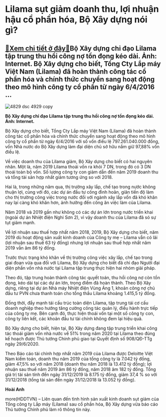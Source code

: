 Lilama sụt giảm doanh thu, lợi nhuận hậu cổ phần hóa, Bộ Xây dựng nói gì?
=========================================================================

[:gift:Xem chi tiết ở đây:gift:](https://hddtvn.com/lilama-sut-giam-doanh-thu-loi-nhuan-hau-co-phan-hoa-bo-xay-dung-noi-gi/)Bộ Xây dựng chỉ đạo Lilama tập trung thu hồi công nợ tồn đọng kéo dài. Ảnh: Internet. Bộ Xây dựng cho biết, Tổng Cty Lắp máy Việt Nam (Lilama) đã hoàn thành công tác cổ phần hóa và chính thức chuyển sang hoạt động theo mô hình công ty cổ phần từ ngày 6/4/2016 …
---------------------------------------------------------------------------------------------------------------------------------------------------------------------------------------------------------------------------------------------------------------------









![4829 dsc 4929 copy](https://haiquanonline.com.vn/stores/news_dataimages/hienntt/082020/27/15/4829_dsc_4929_copy.jpg?rt=20200827201037 "Lilama sụt giảm doanh thu, lợi nhuận hậu cổ phần hóa, Bộ Xây dựng nói gì?")


**Bộ Xây dựng chỉ đạo Lilama tập trung thu hồi công nợ tồn đọng kéo dài. Ảnh: Internet.**







Bộ Xây dựng cho biết, Tổng Cty Lắp máy Việt Nam (Lilama) đã hoàn thành công tác cổ phần hóa và chính thức chuyển sang hoạt động theo mô hình công ty cổ phần từ ngày 6/4/2016 với số vốn điều lệ 797.261.040.000 đồng, vốn Nhà nước do Bộ Xây dựng làm đại diện chủ sở hữu nắm giữ 97,88% vốn điều lệ.


Về việc doanh thu của Lilama giảm, Bộ Xây dựng cho biết có hai nguyên nhân. Một là, năm 2019 Lilama thoái vốn ra khỏi 7 DN, trong đó có 3 DN thoái toàn bộ vốn. Số lượng công ty con giảm dẫn đến năm 2019 doanh thu và tổng tài sản hợp nhất giảm tương ứng so với 2018.


Hai là, trong những năm qua, thị trường xây lắp, chế tạo trong nước không thuận lợi, cùng với đó, các dự án đầu tư công đình hoãn, giãn tiến độ làm cho thị trường công việc trong nước đối với ngành xây lắp vốn đã khó khăn nay lại càng khó khăn hơn, ảnh hưởng đến công ăn việc làm của Lilama.


Năm 2018 và 2019 gần như không có các dự án lớn trong nước triển khai (ngoài dự án Nhiệt điện Nghi Sơn 2), vì vậy doanh thu của Lilama đã só sự tụt giảm mạnh.


Về lợi nhuận sau thuế hợp nhất năm 2018, 2019, Bộ Xây dựng cho biết, năm 2019 dù hoạt động sản xuất kinh doanh của Công ty mẹ – Lilama vẫn có lãi (lợi nhuận sau thuế 63 tỷ đồng) nhưng lợi nhuận sau thuế hợp nhất năm 2019 vẫn âm 86 tỷ đồng.


Trước thực trạng khó khăn về thị trường công việc xây lắp, chế tạo trong giai đoạn vừa qua đối với Lilama, Bộ Xây dựng cho biết đã chỉ đạo Người đại diện phần vốn nhà nước tại Lilama tập trung thực hiện hai nhóm giải pháp.


Theo đó, tập trung hoàn thành công tác quyết toán, thu hồi công nợ còn tồn đọng, kéo dài tại các dự án lớn, trọng điểm đã hoàn thành. Theo Bộ Xây dựng, riêng tại dự án Nhà máy Nhiệt điện Vùng Áng 1, khoản công nợ chủ đầu tư PVN chưa thanh toán cho tổng thầu Lilama khoảng 1.415,5 tỷ đồng.


Đồng thời, đẩy mạnh tái cấu trúc toàn diện Lilama, tập trung tái cơ cấu doanh nghiệp theo hướng tăng cường công tác quản lý, điều hành trực tiếp của công ty mẹ. Bên cạnh đó, thực hiện thoái vốn tại một số công ty con, công ty liên kết, các khoản đầu tư tài chính không đem lại hiệu quả.


Bộ Xây dựng cho biết, hiện tại, Bộ Xây dựng đang tập trung triển khai công tác thoái giảm vốn nhà nước về 51% trong năm 2020 tại Lilama theo đúng kế hoạch được Thủ tướng Chính phủ giao tại Quyết định số 908/QĐ-TTg ngày 29/6/2020.





Theo Báo cáo tài chính hợp nhất năm 2019 của Lilama được Deloitte Việt Nam kiểm toán, doanh thu năm 2019 của tổng công ty là 7.042 tỷ đồng, giảm 47,5% so với năm 2018 (doanh thu năm 2018 là 13.412 tỷ đồng); lợi nhuận sau thuế năm 2019 âm 86 tỷ đồng, năm 2018 âm 182 tỷ đồng. Tổng giá trị tài sản tính đến ngày 31/12/2019 là 8.175 tỷ đồng, giảm 37,4 % so với 31/12/2018 (tổng tài sản đến ngày 31/12/2018 là 13.052 tỷ đồng).




**Hoài Anh**



more(HDDTVN) – Liên quan đến tình hình sản xuất kinh doanh sụt giảm của Tổng công ty Lắp máy (Lilama) sau cổ phần hóa, Bộ Xây dựng vừa báo cáo Thủ tướng Chính phủ làm rõ thông tin này.

